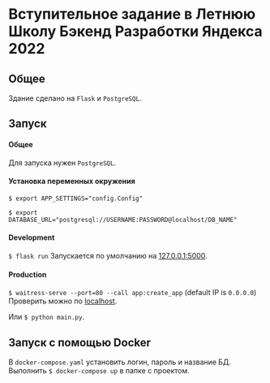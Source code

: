# Вступительное задание в Летнюю Школу Бэкенд Разработки Яндекса 2022

## Общее
Здание сделано на ```Flask``` и ```PostgreSQL```.

## Запуск

#### Общее
Для запуска нужен ```PostgreSQL```.

#### Установка переменных окружения
```$ export APP_SETTINGS="config.Config"```

```$ export DATABASE_URL="postgresql://USERNAME:PASSWORD@localhost/DB_NAME"```

#### Development
```$ flask run```
Запускается по умолчанию на [127.0.0.1:5000](http://127.0.0.1:5000/).

#### Production
```$ waitress-serve --port=80 --call app:create_app``` 
(default IP is ```0.0.0.0```) Проверить можно по [localhost](http://localhost:80/).

Или ```$ python main.py```.

## Запуск с помощью Docker

В ```docker-compose.yaml``` установить логин, пароль и название БД. 
Выполнить ```$ docker-compose up``` в папке с проектом.